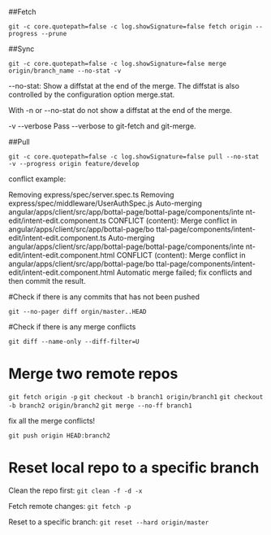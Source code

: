 ##Fetch

`git -c core.quotepath=false -c log.showSignature=false fetch origin --progress --prune`

##Sync

`git -c core.quotepath=false -c log.showSignature=false merge origin/branch_name --no-stat -v`

--no-stat:
Show a diffstat at the end of the merge. The diffstat is also controlled by the configuration option merge.stat.

With -n or --no-stat do not show a diffstat at the end of the merge.

-v
--verbose
Pass --verbose to git-fetch and git-merge.

##Pull

`git -c core.quotepath=false -c log.showSignature=false pull --no-stat -v --progress origin feature/develop`

conflict example:

Removing express/spec/server.spec.ts
Removing express/spec/middleware/UserAuthSpec.js
Auto-merging angular/apps/client/src/app/bottal-page/bottal-page/components/inte
nt-edit/intent-edit.component.ts
CONFLICT (content): Merge conflict in angular/apps/client/src/app/bottal-page/bo
ttal-page/components/intent-edit/intent-edit.component.ts
Auto-merging angular/apps/client/src/app/bottal-page/bottal-page/components/inte
nt-edit/intent-edit.component.html
CONFLICT (content): Merge conflict in angular/apps/client/src/app/bottal-page/bo
ttal-page/components/intent-edit/intent-edit.component.html
Automatic merge failed; fix conflicts and then commit the result.

#Check if there is any commits that has not been pushed

`git --no-pager diff orgin/master..HEAD`

#Check if there is any merge conflicts

`git diff --name-only --diff-filter=U`

# Merge two remote repos

`git fetch origin -p`
`git checkout -b branch1 origin/branch1`
`git checkout -b branch2 origin/branch2`
`git merge --no-ff branch1`

fix all the merge conflicts!

`git push origin HEAD:branch2`

# Reset local repo to a specific branch

Clean the repo first:
`git clean -f -d -x`

Fetch remote changes:
`git fetch -p`

Reset to a specific branch:
`git reset --hard origin/master`
